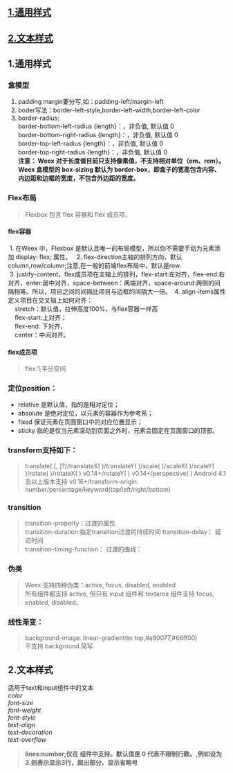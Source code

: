 
## [1.通用样式](#1)
## [2.文本样式](#2)
## <h2 id="1">1.通用样式</h2>
### 盒模型
  1. padding margin要分写,如：padding-left/margin-left   
  2. boder写法：border-left-style,border-left-width,border-left-color  
  3. border-radius:  
      border-bottom-left-radius {length}：，非负值, 默认值 0  
      border-bottom-right-radius {length}：，非负值, 默认值 0   
      border-top-left-radius {length}：，非负值, 默认值 0   
      border-top-right-radius {length}：，非负值, 默认值 0   
  **注意： Weex 对于长度值目前只支持像素值，不支持相对单位（em、rem）。    
        Weex 盒模型的 box-sizing 默认为 border-box，即盒子的宽高包含内容、内边距和边框的宽度，不包含外边距的宽度。**
### Flex布局  
  > Flexbox 包含 flex 容器和 flex 成员项，
#### flex容器    
  1. 在Weex 中，Flexbox 是默认且唯一的布局模型，所以你不需要手动为元素添加 display: flex; 属性。   
  2. flex-direction主轴的排列方向，默认column,row/column;注意,在一般的前端flex布局中，默认是row.  
  3. justify-content，flex成员项在主轴上的排列，flex-start:左对齐，flex-end:右对齐，enter:居中对齐，space-between：两端对齐，space-around:两侧的间隔相等。所以，项目之间的间隔比项目与边框的间隔大一倍。
  4. align-items属性定义项目在交叉轴上如何对齐：  
     stretch：默认值，拉伸高度100%，与flex容器一样高  
     flex-start:上对齐；  
     flex-end: 下对齐，  
     center：中间对齐。
#### flex成员项  
  > flex:1;平分空间
### 定位position：
  - relative 是默认值，指的是相对定位；
  - absolute 是绝对定位，以元素的容器作为参考系；
  - fixed 保证元素在页面窗口中的对应位置显示；
  - sticky 指的是仅当元素滚动到页面之外时，元素会固定在页面窗口的顶部。
### transform支持如下：
  > translate( [, ]?)/translateX( )/translateY( )/scale( )/scaleX( )/scaleY( )/rotate( )/rotateX( ) v0.14+/rotateY( ) v0.14+/perspective( ) Android 4.1及以上版本支持 v0.16+/transform-origin: number/percentage/keyword(top/left/right/bottom)
### transition 
  > transition-property：过渡的属性  
  > transition-duration:指定transition过渡的持续时间 
  > transition-delay： 延迟时间  
  > transition-timing-function： 过渡的曲线：
### 伪类   
  > Weex 支持四种伪类：active, focus, disabled, enabled    
  > 所有组件都支持 active, 但只有 input 组件和 textarea 组件支持 focus, enabled, disabled。
### 线性渐变：  
  > background-image: linear-gradient(to top,#a80077,#66ff00)   
  > 不支持 background 简写.
## <h2 id="2">2.文本样式</h2>
适用于text和input组件中的文本    
*color<br>font-size<br>font-weight<br>font-style<br>text-align<br>text-decoration<br>text-overflow*  
> **lines:number;仅在<text> 组件中支持。默认值是 0 代表不限制行数。,例如设为3.则表示显示3行，超出部分，显示省略号**
